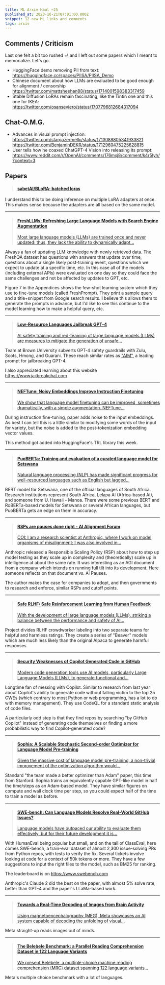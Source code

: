 ```yaml
---
title: ML Arxiv Haul ~25
published_at: 2023-10-21T07:01:00.000Z
snippet: 12 new ML links and comments
tags: arxiv
---
```


## Comments / Criticism

Last one felt a bit too rushed =\ and I left out some papers which I meant to memorialize. Let's go.

- HuggingFace demo removing PII from text: https://huggingface.co/spaces/PIISA/PIISA_Demo
- Chinese document about how LLMs are evaluated to be good enough for alignment / censorship https://twitter.com/mattsheehan88/status/1714001598383317459
- Stable Diffusion LoRAs remain fascinating, like the Tintin one and this one for IKEA: https://twitter.com/osanseviero/status/1707796812684317094

## Chat-O.M.G.

- Advances in visual prompt injection: https://twitter.com/stargazermellu/status/1713088805341933821 https://twitter.com/BenjaminDEKR/status/1712960475225628815
- User tells how he coaxed ChatGPT-4 Vision into releasing its prompt: https://www.reddit.com/r/OpenAI/comments/176mxj8/comment/k4r5lyh/?context=3

## Papers


<blockquote>
    <a href="https://github.com/sabetAI/BLoRA">
    <h4>sabetAI/BLoRA: batched loras</h4>
    </a>
</blockquote>

I understand this to be doing inference on multiple LoRA adapters at once. This makes sense
because the adapters are all based on the same model.

<hr/>

<blockquote>
    <a href="https://arxiv.org/abs/2310.03214">
    <h4>FreshLLMs: Refreshing Large Language Models with Search Engine Augmentation</h4>
    <p>
Most large language models (LLMs) are trained once and never updated; thus, they lack the ability to dynamically adapt…
    </p>
    </a>
</blockquote>

Always a fan of updating LLM knowledge with newly retrieved data. The FreshQA dataset has questions with answers that update over time, questions about a single likely post-training event, questions which we expect to update at a specific time, etc. In this case all of the models (including external APIs) were evaluated on one day so they could face the same challenges and not be affected by updates to GPT, etc.

Figure 7 in the Appendices shows the few-shot learning system which they use to fine-tune models (called FreshPrompt). They print a sample query and a title+snippet from Google search results.
I believe this allows them to generate the prompts in advance, but I'd like to see this continue to the model learning how to make a helpful query, etc.

<hr/>

<blockquote>
    <a href="https://arxiv.org/abs/2310.02446">
    <h4>Low-Resource Languages Jailbreak GPT-4</h4>
    <p>
AI safety training and red-teaming of large language models (LLMs) are measures to mitigate the generation of unsafe…
    </p>
    </a>
</blockquote>

Team at Brown University subverts GPT-4 safety guardrails with Zulu, Scots, Hmong, and Guarani.
These reach similar rates as ["AIM"](https://www.jailbreakchat.com/prompt/4f37a029-9dff-4862-b323-c96a5504de5d), a leading prompt for jailbreaking GPT-4.

I also appreciated learning about this website https://www.jailbreakchat.com

<hr/>

<blockquote>
    <a href="https://arxiv.org/abs/2310.05914">
    <h4>NEFTune: Noisy Embeddings Improve Instruction Finetuning</h4>
    <p>
We show that language model finetuning can be improved, sometimes dramatically, with a simple augmentation. NEFTune…
    </p>
    </a>
</blockquote>

During instruction fine-tuning, paper adds noise to the input embeddings. As best I can tell this
is a little similar to modifying some words of the input for variety, but the noise is added to the post-tokenization embedding vector values.

This method got added into HuggingFace's TRL library this week.

<hr/>

<blockquote>
    <a href="https://arxiv.org/abs/2310.09141">
    <h4>PuoBERTa: Training and evaluation of a curated language model for Setswana</h4>
    <p>
Natural language processing (NLP) has made significant progress for well-resourced languages such as English but lagged…
    </p>
    </a>
</blockquote>

BERT model for Setswana, one of the official languages of South Africa. Research institutions represent South Africa, Lelapa AI (Africa-based AI), and someone from U. Hawaii - Manoa.
There were some previous BERT and RoBERTa-based models for Setswana or several African languages, but PuoBERTa gets an edge on them in accuracy.

<hr/>

<blockquote>
    <a href="https://www.alignmentforum.org/posts/mcnWZBnbeDz7KKtjJ/rsps-are-pauses-done-right">
    <h4>RSPs are pauses done right - AI Alignment Forum</h4>
    <p>
COI: I am a research scientist at Anthropic, where I work on model organisms of misalignment; I was also involved in…
    </p>
    </a>
</blockquote>

Anthropic released a Responsible Scaling Policy (RSP) about how to step up model testing as they scale up in complexity and (theoretically) scale up in intelligence at about the same rate. It was interesting as an AGI document from a company which intends on running full tilt into its development. Here someone reflects on that document vs. AI Pauses.

The author makes the case for companies to adopt, and then governments to research and enforce,
similar RSPs and cutoff points.

<hr/>

<blockquote>
    <a href="https://arxiv.org/abs/2310.12773">
    <h4>Safe RLHF: Safe Reinforcement Learning from Human Feedback</h4>
    <p>
With the development of large language models (LLMs), striking a balance between the performance and safety of AI…
    </p>
    </a>
</blockquote>

Project divides RLHF crowdworker labeling into two separate teams for helpful and harmless ratings.
They create a series of "Beaver" models which are much less likely than the original Alpaca to generate harmful responses.

<hr/>

<blockquote>
    <a href="https://arxiv.org/abs/2310.02059">
    <h4>Security Weaknesses of Copilot Generated Code in GitHub</h4>
    <p>
Modern code generation tools use AI models, particularly Large Language Models (LLMs), to generate functional and…
    </p>
    </a>
</blockquote>

Longtime fan of messing with Copilot. Similar to research from last year about Copilot's ability to generate code without falling victim to the top 25 CWEs (which contrary to most Python or web programming, has a lot to do with memory management). They use CodeQL for a standard static analysis of code files.

A particularly odd step is that they find repos by searching "by GitHub Copilot" instead of generating code themselves or finding a more probabilistic way to find Copilot-generated code?

<hr/>

<blockquote>
    <a href="https://arxiv.org/abs/2305.14342">
    <h4>Sophia: A Scalable Stochastic Second-order Optimizer for Language Model Pre-training</h4>
    <p>
Given the massive cost of language model pre-training, a non-trivial improvement of the optimization algorithm would…
    </p>
    </a>
</blockquote>

Standard "the team made a better optimizer than Adam" paper, this time from Stanford. Sophia trains an equivalently capable GPT-like model in half the time/steps as an Adam-based model. They have similar figures on compute and wall clock time per step, so you could expect half of the time to train a model as before.

<hr/>

<blockquote>
    <a href="https://arxiv.org/abs/2310.06770">
    <h4>SWE-bench: Can Language Models Resolve Real-World GitHub Issues?</h4>
    <p>
Language models have outpaced our ability to evaluate them effectively, but for their future development it is…
    </p>
    </a>
</blockquote>

With HumanEval being popular but small, and on the tail of ClassEval, here comes SWE-bench, a train-eval dataset of almost 2,300 issue-solving PRs from Python repos, with tests to verify the fix. Several tickets involve looking at code for a context of 50k tokens or more. They have a few suggestions to input the right files to the model, such as BM25 for ranking.

The leaderboard is on https://www.swebench.com

Anthropic's Claude 2 did the best on the paper, with almost 5% solve rate, better than GPT-4 and the paper's LLaMa-based work.

<hr/>

<blockquote>
    <a href="https://ai.meta.com/blog/brain-ai-image-decoding-meg-magnetoencephalography/">
    <h4>Towards a Real-Time Decoding of Images from Brain Activity</h4>
    <p>
Using magnetoencephalography (MEG), Meta showcases an AI system capable of decoding the unfolding of visual…
    </p>
    </a>
</blockquote>

Meta straight-up reads images out of minds.

<hr/>

<blockquote>
    <a href="https://arxiv.org/abs/2308.16884">
    <h4>The Belebele Benchmark: a Parallel Reading Comprehension Dataset in 122 Language Variants</h4>
    <p>
We present Belebele, a multiple-choice machine reading comprehension (MRC) dataset spanning 122 language variants…
    </p>
    </a>
</blockquote>

Meta's multiple choice benchmark with a lot of languages.

<br/>
<br/>
<br/>
